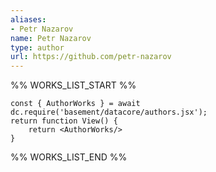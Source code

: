 ```yaml
---
aliases:
- Petr Nazarov
name: Petr Nazarov
type: author
url: https://github.com/petr-nazarov
---
```



%% WORKS_LIST_START %%

```datacorejsx
const { AuthorWorks } = await dc.require('basement/datacore/authors.jsx');
return function View() {
    return <AuthorWorks/>
}
```
%% WORKS_LIST_END %%